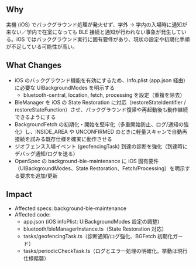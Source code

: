 ## Why

実機 (iOS) でバックグラウンド処理が発火せず、学外 → 学内の入場時に通知が来ない／学内で在室になっても BLE 接続と通知が行われない事象が発生している。iOS ではバックグラウンド実行に固有要件があり、現状の設定や初期化手順が不足している可能性が高い。

## What Changes

- iOS のバックグラウンド機能を有効にするため、Info.plist (app.json 経由) に必要な UIBackgroundModes を明示する
  - bluetooth-central, location, fetch, processing を設定（重複を除去）
- BleManager を iOS の State Restoration に対応（restoreStateIdentifier / restoreStateFunction）させ、バックグラウンド復帰や再起動後も動作継続できるようにする
- BackgroundFetch の初期化・開始を堅牢化（多重開始防止、ログ/通知の強化）し、INSIDE_AREA や UNCONFIRMED のときに軽量スキャンで自動再接続を試みる既存仕様を確実に動作させる
- ジオフェンス入場イベント (geofencingTask) 到達の診断を強化（到達時にデバッグ通知/ログを送る）
- OpenSpec の background-ble-maintenance に iOS 固有要件（UIBackgroundModes、State Restoration、Fetch/Processing）を明示する要求を追加/更新

## Impact

- Affected specs: background-ble-maintenance
- Affected code:
  - app.json (iOS infoPlist: UIBackgroundModes 設定の調整)
  - bluetooth/bleManagerInstance.ts（State Restoration 対応）
  - tasks/geofencingTask.ts（診断通知/ログ強化、BGFetch 初期化ガード）
  - tasks/periodicCheckTask.ts（ログとエラー処理の明確化。挙動は現行仕様踏襲）

